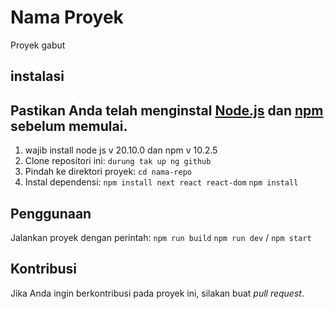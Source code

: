 # Nama Proyek

Proyek gabut

## instalasi
## Pastikan Anda telah menginstal [Node.js](https://nodejs.org/) dan [npm](https://www.npmjs.com/) sebelum memulai.
1. wajib install node js v 20.10.0 dan npm v 10.2.5
1. Clone repositori ini: `durung tak up ng github`
2. Pindah ke direktori proyek: `cd nama-repo`
3. Instal dependensi: 
`npm install next react react-dom`
`npm install`

## Penggunaan

Jalankan proyek dengan perintah: 
`npm run build`
`npm run dev` / `npm start`
## Kontribusi

Jika Anda ingin berkontribusi pada proyek ini, silakan buat _pull request_.
